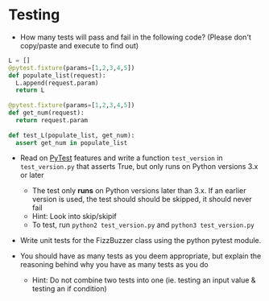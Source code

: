 # Testing

* How many tests will pass and fail in the following code? (Please don't copy/paste and execute to find out)
```Python
L = []
@pytest.fixture(params=[1,2,3,4,5])
def populate_list(request):
  L.append(request.param)
  return L
  
@pytest.fixture(params=[1,2,3,4,5])
def get_num(request):
  return request.param
  
def test_L(populate_list, get_num):
  assert get_num in populate_list
```

* Read on [PyTest](http://doc.pytest.org/en/latest/skipping.html#id1) features and write a function `test_version` in `test_version.py` that asserts True, but only runs on Python versions 3.x or later
  * The test only **runs** on Python versions later than 3.x. If an earlier version is used, the test should should be skipped, it should never fail
  * Hint: Look into skip/skipif
  * To test, run `python2 test_version.py` and `python3 test_version.py`

* Write unit tests for the FizzBuzzer class using the python pytest module.
* You should have as many tests as you deem appropriate, but explain the reasoning behind why you have as many tests as you do
  * Hint: Do not combine two tests into one (ie. testing an input value & testing an if condition)
  
